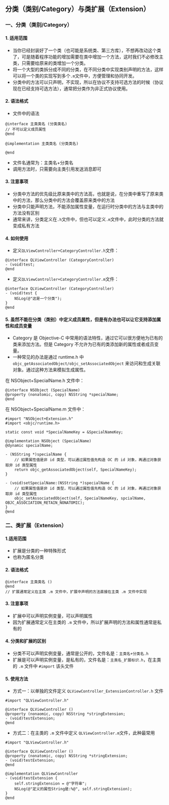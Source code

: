 ## 分类（类别/Category）与类扩展（Extension）

### 一、分类（类别/Category）
#### 1. 适用范围
- 当你已经封装好了一个类（也可能是系统类、第三方库），不想再改动这个类了，可是随着程序功能的增加需要在类中增加一个方法，这时我们不必修改主类，只需要给原来的类增加一个分类。
- 将一个大型的类拆分成不同的分类，在不同分类中实现类别声明的方法，这样可以将一个类的实现写到多个`.m`文件中，方便管理和协同开发。
- 分类中的方法可以只声明，不实现，所以在协议不支持可选方法的时候（协议现在已经支持可选方法），通常把分类作为非正式协议使用。

#### 2. 语法格式
- 文件中的语法

```objc
@interface 主类类名 (分类类名)
// 不可以定义成员属性
@end

@implementation 主类类名 (分类类名)

@end
```
- 文件名通常为：主类名+分类名
- 调用方法时，只需要向主类引用发送消息即可

#### 3. 注意事项
- 分类中方法的优先级比原来类中的方法高，也就是说，在分类中重写了原来类中的方法，那么分类中的方法会覆盖原来类中的方法
- 分类中只能声明方法，不能添加属性变量，在运行时分类中的方法与主类中的方法没有区别
- 通常来讲，分类定义在`.h`文件中，但也可以定义`.m`文件中，此时分类的方法就变成私有方法

#### 4. 如何使用
* 定义`QLViewController+CategoryController.h`文件：

```objc
@interface QLViewController (CategoryController)
- (void)test;
@end
```
* 定义`QLViewController+CategoryController.m`文件：

```objc
@interface QLViewController (CategoryController)
- (void)test {
	NSLog(@"这是一个分类");
}
@end
```

#### 5. 虽然不能在分类（类别）中定义成员属性，但是有办法也可以让它支持添加属性和成员变量
- Category 是 Objective-C 中常用的语法特性，通过它可以很方便地为已有的类来添加方法。但是 Category 不允许为已有的类添加新的属性或者成员变量。
- 一种常见的办法是通过 runtime.h 中 `objc_getAssociatedObject/objc_setAssociatedObject` 来访问和生成关联对象。通过这种方法来模拟生成属性。
 
在 NSObject+SpecialName.h 文件中：
 
```objc
@interface NSObject (SpecialName)
@property (nonatomic, copy) NSString *specialName;
@end
```

在 NSObject+SpecialName.m 文件中：

```objc
#import "NSObject+Extension.h"
#import <objc/runtime.h>

static const void *SpecialNameKey = &SpecialNameKey;

@implementation NSObject (SpecialName)
@dynamic specialName;

- (NSString *)specialName {
	// 如果属性值是非 id 类型，可以通过属性值先构造 OC 的 id 对象，再通过对象获取非 id 类型属性
	return objc_getAssociatedObject(self, SpecialNameKey);
}

- (void)setSpecialName:(NSString *)specialName {
	// 如果属性值是非 id 类型，可以通过属性值先构造 OC 的 id 对象，再通过对象获取非 id 类型属性
	objc_setAssociatedObject(self, SpecialNameKey, spcialName, OBJC_ASSOCIATION_RETAIN_NONATOMIC);
}
@end
```

### 二、类扩展（Extension）
#### 1.适用范围
- 扩展是分类的一种特殊形式
- 也称为匿名分类

#### 2. 语法格式

```objc
@interface 主类类名 ()
@end
// 扩展通常定义在主类 .m 文件中，扩展中声明的方法直接在主类 .m 文件中实现
```

#### 3. 注意事项
- 扩展中可以声明实例变量，可以声明属性
- 因为扩展通常定义在主类的 `.m` 文件中，所以扩展声明的方法和属性通常是私有的

#### 4. 分类和扩展的区别
- 分类不可以声明实例变量，通常是公开的，文件名是：`主类名+分类名.h`
- 扩展是可以声明实例变量，是私有的，文件名是：`主类名_扩展标识.h`，在主类的 `.m` 文件中 `#import` 该头文件

#### 5. 使用方法
- 方式一：以单独的文件定义 `QLViewController_ExtensionController.h` 文件

```objc
#import "QLViewController.h"

@interface QLViewController ()
@property (nonaomic, copy) NSString *stringExtension;
- (void)testExtension;
@end
```

- 方式二：在主类的 `.m` 文件中定义 `QLViewController.m`文件，此种最常用

```objc
#import "QLViewController.h"

@interface QLViewController ()
@property (nonatomic, copy) NSString *stringExtension;
- (void)testExtension;
@end

@implementation QLViewController
- (void)testExtension {
	self.stringExtension = @"字符串";
	NSLog(@"定义的属性String是:%@", self.stringExtension);
}
@end
```
